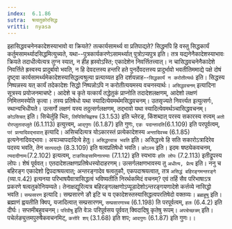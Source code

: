 ```yaml
---
index:  6.1.86
sutra:  षत्वतुकोरसिद्धः
vritti:  nyasa
---
```


इहासिद्धवचनेनकादेशस्याभावो वा क्रियते? तत्कार्यसामर्थ्य वा प्रतिपाद्यते? सिद्धमपि हि वस्तु सिद्धकार्यं कर्तुमसामर्थ्यादसिद्धमित्युच्यते, यथा--पुत्रकार्यकरणेऽसामर्थ्यात् पुत्रोऽप्यपुत्र इति। तत्र यद्यनेनैकादेशस्याभावः क्रियते तदाधीत्येत्यत्र तुग्न स्यात्, न हीह ह्रस्वोऽस्ति; एकादेशेन निवर्त्तितत्त्वात्। न चासिद्धवचनेनैकादेशे निवर्त्तिते ह्रस्वस्य प्रादुर्बावो भवति, न हि देवदत्तस्य हन्तरि हते पुनर्देवदत्तस्य प्रादुर्भावो भवतीतिममाद्ये पक्षे दोषं दृष्ट्वा कार्यसामर्थ्यमेकादेशस्यासिद्धत्वश्रुत्या प्रत्याय्यत इति दर्शयन्नाह--`सिद्धकार्यं न करोतीत्यर्थः` इति। सिद्धस्य निष्पन्नस्य यत् कार्यं तदेकादेशः सिद्धो निष्पन्नोऽपि न करोतीत्ययमस्य वचनस्यार्थः। `असिद्धवचनम्` इत्यादिना सूत्रस्य प्रयोजनमाचष्टे। आदेशे च कृते यत्कार्यं तद्धेतुकं प्राप्नोति तदादेशलक्षणम्, आदेशो लक्षणं निमित्तमस्येति कृत्वा। तस्य प्रतिषेधो यथा स्यादित्येवमर्थमसिद्धवचनम्। उतसृज्यते निवर्त्त्यत इत्युत्सर्गः, स्थान्यभिधीयते। उत्सर्गो लक्षणं यस्य तदुत्सर्गलक्षणम्, तद्भावो यथा स्यादित्येवमर्थञ्चासिद्धवचनम्। `कोऽसिचत्` इति। सिचेर्लुहि च्लिः, `लिपिसिचिह्वश्च` (3.1.53) इति च्लेरङ्, किंशब्दात् परस्य सकारस्य रुत्वम् `अतो रोरप्लुतादप्लुते` (6.1.113) इत्युत्त्वम्, `आद्गुणः` (6.1.87) इति गुणः, `एङः पदान्तादति`(6.1.109) इति परपूर्वत्वम्, `परं प्रत्यादिवद्भावात्` इत्यादि। असिचदित्यत्र योऽकारस्तं प्रत्येकादेशस्य `अन्तादिवच्च` (6.1.85) इत्यनेनादिवद्भावः। अयञ्चापदादित्वे हेतुः। `असिद्धत्त्वान्न भवति` इति। असिद्धत्त्वे हि सति सकारोऽत्रादिरेव पदस्य भवति, तेन `सात्पदद्योः` (8.3.109) इति षत्वप्रतिषेधो भवति। `कोऽस्य` इति। इदमः षष्ठ्येकवचनम्, `त्यदादीनामः`(7.2.102) इत्यत्वम्, `टाङसिङ्सामिनात्स्याः` (7.1.12) इति स्यभावः `हलि लोपः` (7.2.113) इतीद्रूपस्य लोपः। शेषं पूर्ववत्। एतदादेशलक्षणप्रतिषेधस्योदाहरणम्। उत्सर्गलक्षणभावस्य तु `अधीत्य, प्रेत्य` इति। ननु च बहिरङ्ग एकादेशो द्विपदाश्रयत्वात्; अन्तरङ्गादेव षत्वतुकौ, एकपदाश्रयत्वात्, तत्र `असिद्धं बहिरङ्गमन्तरङ्गे` (व्या.प.42) इत्यनया परिभाषयैवात्रासिद्धत्वं भविष्यतीति निरर्थकमिदं वचनम्? एवं तर्हि सैव परिभाषाऽत्र प्रकरणे षत्वतुकोनियम्यते। तेनाक्षद्यूरित्यत्र बहिरङ्गलक्षणोऽप्यूडादेशोऽन्तरङ्गयणादेशे कर्त्तव्ये नासिद्धो भवति।
`सम्प्रसारण` इत्यादि। सम्प्रसारणे ङौ इटि च य एकादेशस्तस्यासिद्धत्वपरतिषेदो वक्तव्यः। `ब्रह्महूषु` इति। ब्रह्माणं ह्वयतीति क्विप्, यजादित्वात् सम्प्रसारणम्, `सम्प्रसारणाच्च` (6.1.198) ति परपूर्वत्वम्, `हलः` (6.4.2) इति दीर्घः। सप्तमीबहुवचनम्। `परिवीषु` इति वेञः परिपूर्वसय पूर्ववत् क्विदादिषु कृतेषु रूपम्। `अपचेच्छत्रम्` इति। पचेर्लङ्युत्तमपुरुषैकवचनमिट्, `कर्त्तरि शप्` (3.1.68) इति शप; `आदगुणः` (6.1.87) इति गुणः।।

